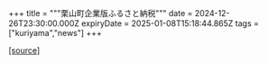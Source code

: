 +++
title = """栗山町企業版ふるさと納税"""
date = 2024-12-26T23:30:00.000Z
expiryDate = 2025-01-08T15:18:44.865Z
tags = ["kuriyama","news"]
+++


[[source]](https://www.town.kuriyama.hokkaido.jp/soshiki/31/14671.html)
